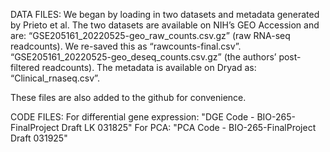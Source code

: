 DATA FILES:
We began by loading in two datasets and metadata generated by Prieto et al. The two datasets are available on NIH’s GEO Accession and are:
“GSE205161_20220525-geo_raw_counts.csv.gz” (raw RNA-seq readcounts). We re-saved this as “rawcounts-final.csv”.
“GSE205161_20220525-geo_deseq_counts.csv.gz” (the authors’ post-filtered readcounts).
The metadata is available on Dryad as: “Clinical_rnaseq.csv”.

These files are also added to the github for convenience.

CODE FILES:
For differential gene expression: "DGE Code - BIO-265-FinalProject Draft LK 031825"
For PCA: "PCA Code - BIO-265-FinalProject Draft 031925"



